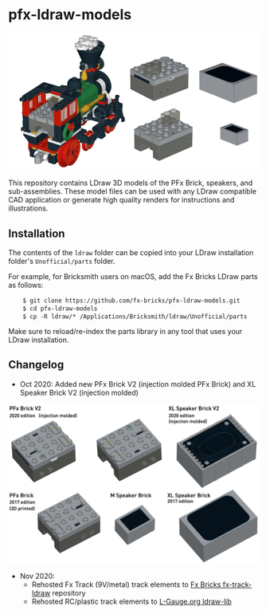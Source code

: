 # pfx-ldraw-models

![alt text](./images/LDrawModelMontage.png "PFx Brick")

This repository contains LDraw 3D models of the PFx Brick, speakers, and sub-assemblies. These model files can be used with any LDraw compatible CAD application or generate high quality renders for instructions and illustrations.

## Installation

The contents of the `ldraw` folder can be copied into your LDraw installation folder's `Unofficial/parts` folder.

For example, for Bricksmith users on macOS, add the Fx Bricks LDraw parts as follows:

```shell
    $ git clone https://github.com/fx-bricks/pfx-ldraw-models.git
    $ cd pfx-ldraw-models
    $ cp -R ldraw/* /Applications/Bricksmith/ldraw/Unofficial/parts
```

Make sure to reload/re-index the parts library in any tool that uses your LDraw installation.

## Changelog

- Oct 2020: Added new PFx Brick V2 (injection molded PFx Brick) and XL Speaker Brick V2 (injection molded)

![alt text](./images/Montage2020.png "PFx Brick")

- Nov 2020: 
  * Rehosted Fx Track (9V/metal) track elements to [Fx Bricks fx-track-ldraw](https://github.com/fx-bricks/fx-track-ldraw) repository
  * Rehosted RC/plastic track elements to [L-Gauge.org ldraw-lib](https://github.com/l-gauge/ldraw-lib)
  

